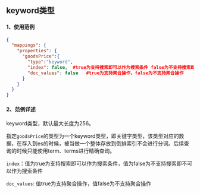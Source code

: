 ## keyword类型



#### 1、使用范例

```json
{
  "mappings": {
    "properties": {
      "goodsPrice":{
        "type":"keyword",
        "index": false,  #true为支持搜索即可以作为搜索条件 false为不支持搜索即不可以作为搜索条件
        "doc_values": false   #true为支持聚合操作，false为不支持聚合操作
      }
    }
  }
}
```





#### 2、范例详述

keyword类型，默认最大长度为256。

指定`goodsPrice`的类型为一个keyword类型，即关键字类型，该类型对应的数据，在存入到es的时候，被当做一个整体存放到倒排索引不会进行分词。后续查询的时候只能使用term、terms进行精确查询。



`index`：值为true为支持搜索即可以作为搜索条件，值为false为不支持搜索即不可以作为搜索条件

`doc_values`: 值true为支持聚合操作，值false为不支持聚合操作